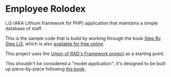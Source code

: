 # Employee Rolodex

Li3 (AKA Lithium framework for PHP) application that maintains a simple database of staff.

This is the sample code that is build by working through the book [Step By Step Li3](https://leanpub.com/step-by-step-li3), which is also [available for free online](http://gavd.github.io/step-by-step-web-apps-with-lithium-php/introduction.html).

This project uses the [Union of RAD's Framework project](https://github.com/UnionOfRAD/framework) as a starting point.

This shouldn't be considered a "model application"; it's designed to be built up piece-by-piece following [the book](https://leanpub.com/step-by-step-li3).